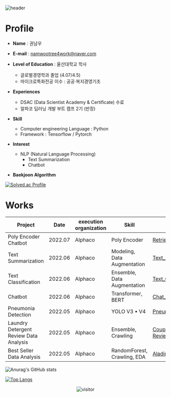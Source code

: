![header](https://capsule-render.vercel.app/api?type=rect&color=75BDE0&height=170&section=header&text=Namwoo%20Github&fontSize=100&fontAlignY=40&desc=NLP%20Engineer%20(Beginner)&descSize=30&descAlignY=75)

# Profile
* **Name** : 권남우

* **E-mail** : namwootree4work@naver.com

* **Level of Education** : 울산대학교 학사
  * 글로벌경영학과 졸업 (4.07/4.5)
  * 마이크로특화전공 이수 : 공공·복지경영기초
  
* **Experiences**
  * DSAC (Data Scientist Academy & Certificate) 수료
  * 알파코 딥러닝 개발 부트 캠프 2기 (반장)
  
* **Skill**
  * Computer engineering Language : Python
  * Framework : Tensorflow / Pytorch

* **Interest**
  * NLP (Natural Language Processing)
    * Text Summarization
    * Chatbot

* **Baekjoon Algorithm**

[![Solved.ac Profile](http://mazassumnida.wtf/api/generate_badge?boj=namwootree)](https://solved.ac/namwootree)<br/>


# Works

Project  | Date | execution organization | Skill | Link
---------------------------|------|-------|-----------------|---------------------|
Poly Encoder Chatbot | 2022.07 | Alphaco | Poly Encoder | [Retrieval-Based-Chatbot](https://github.com/namwootree/Portfolio/tree/main/Alphaco_(Deep_Learning_Boot_Camp)/Long-Term%20Program/Retrieval-Based-Chatbot-main)
Text Summarization | 2022.06 | Alphaco | Modeling, Data Augmentation | [Text_Summarization](https://github.com/namwootree/Portfolio/tree/main/Alphaco_(Deep_Learning_Boot_Camp)/Long-Term%20Program/Text_Summarization)
Text Classification | 2022.06 | Alphaco | Ensemble, Data Augmentation | [Text_Classification](https://github.com/namwootree/Portfolio/tree/main/Alphaco_(Deep_Learning_Boot_Camp)/Long-Term%20Program/Text_Classification)
Chatbot | 2022.06 | Alphaco | Transformer, BERT | [Chat_Bot](https://github.com/namwootree/Portfolio/tree/main/Alphaco_(Deep_Learning_Boot_Camp)/Mini_Project/Chat_Bot)
Pneumonia Detection | 2022.05 | Alphaco | YOLO V3 • V4 | [Pneumonia_Detection](https://github.com/namwootree/Portfolio/tree/main/Alphaco_(Deep_Learning_Boot_Camp)/Mini_Project/Pneumonia_Detection)
Laundry Detergent Review Data Analysis | 2022.05 | Alphaco | Ensemble, Crawling | [Coupang Laundry Detergent Review Analysis](https://github.com/namwootree/Portfolio/tree/main/Alphaco_(Deep_Learning_Boot_Camp)/Mini_Project/Coupang%20Laundry%20Detergent%20Review%20Analysis)
Best Seller Data Analysis | 2022.05 | Alphaco | RandomForest, Crawling, EDA | [Aladin_Best_Seller_Data_Analysis](https://github.com/namwootree/Portfolio/tree/main/Alphaco_(Deep_Learning_Boot_Camp)/Mini_Project/Aladin_Best_Seller_Data_Analysis)


![Anurag's GitHub stats](https://github-readme-stats.vercel.app/api?username=namwootree&show_icons=true&theme=dark)

[![Top Langs](https://github-readme-stats.vercel.app/api/top-langs/?username=namwootree&layout=compact)](https://github.com/namwootree/github-readme-stats)

<p align="center">
  <img src="https://visitor-badge.laobi.icu/badge?page_id=namwootree/namwootree" alt="visitor"/>
</p>
